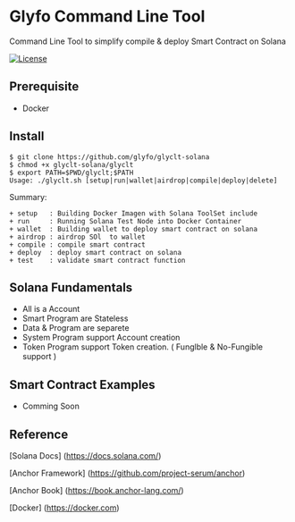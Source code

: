# Glyfo Command Line Tool

Command Line Tool to simplify compile & deploy Smart Contract on Solana

[![License](https://img.shields.io/badge/License-Apache_2.0-blue.svg)](https://opensource.org/licenses/Apache-2.0)

## Prerequisite 

+ Docker 

## Install 

```console
$ git clone https://github.com/glyfo/glyclt-solana
$ chmod +x glyclt-solana/glyclt
$ export PATH=$PWD/glyclt;$PATH
Usage: ./glyclt.sh [setup|run|wallet|airdrop|compile|deploy|delete]
```

Summary:

```console
+ setup   : Building Docker Imagen with Solana ToolSet include 
+ run     : Running Solana Test Node into Docker Container
+ wallet  : Building wallet to deploy smart contract on solana
+ airdrop : airdrop SOl  to wallet 
+ compile : compile smart contract 
+ deploy  : deploy smart contract on solana
+ test    : validate smart contract function
```
## Solana Fundamentals

+ All is a Account 
+ Smart Program are Stateless 
+ Data & Program are separete 
+ System Program support Account creation
+ Token Program support Token creation. ( Funglble & No-Fungible support )

## Smart Contract Examples 

+ Comming Soon

## Reference

[Solana Docs] (https://docs.solana.com/)

[Anchor Framework] (https://github.com/project-serum/anchor)

[Anchor Book] (https://book.anchor-lang.com/)

[Docker] (https://docker.com)